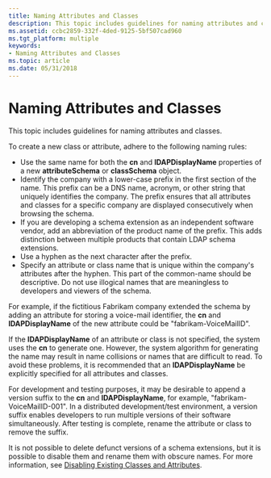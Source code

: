 ```yaml
---
title: Naming Attributes and Classes
description: This topic includes guidelines for naming attributes and classes.
ms.assetid: ccbc2859-332f-4ded-9125-5bf507cad960
ms.tgt_platform: multiple
keywords:
- Naming Attributes and Classes
ms.topic: article
ms.date: 05/31/2018
---
```


# Naming Attributes and Classes

This topic includes guidelines for naming attributes and classes.

To create a new class or attribute, adhere to the following naming rules:

-   Use the same name for both the **cn** and **lDAPDisplayName** properties of a new **attributeSchema** or **classSchema** object.
-   Identify the company with a lower-case prefix in the first section of the name. This prefix can be a DNS name, acronym, or other string that uniquely identifies the company. The prefix ensures that all attributes and classes for a specific company are displayed consecutively when browsing the schema.
-   If you are developing a schema extension as an independent software vendor, add an abbreviation of the product name of the prefix. This adds distinction between multiple products that contain LDAP schema extensions.
-   Use a hyphen as the next character after the prefix.
-   Specify an attribute or class name that is unique within the company's attributes after the hyphen. This part of the common-name should be descriptive. Do not use illogical names that are meaningless to developers and viewers of the schema.

For example, if the fictitious Fabrikam company extended the schema by adding an attribute for storing a voice-mail identifier, the **cn** and **lDAPDisplayName** of the new attribute could be "fabrikam-VoiceMailID".

If the **lDAPDisplayName** of an attribute or class is not specified, the system uses the **cn** to generate one. However, the system algorithm for generating the name may result in name collisions or names that are difficult to read. To avoid these problems, it is recommended that an **lDAPDisplayName** be explicitly specified for all attributes and classes.

For development and testing purposes, it may be desirable to append a version suffix to the **cn** and **lDAPDisplayName**, for example, "fabrikam-VoiceMailID-001". In a distributed development/test environment, a version suffix enables developers to run multiple versions of their software simultaneously. After testing is complete, rename the attribute or class to remove the suffix.

It is not possible to delete defunct versions of a schema extensions, but it is possible to disable them and rename them with obscure names. For more information, see [Disabling Existing Classes and Attributes](disabling-existing-classes-and-attributes.md).

 

 




